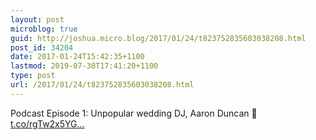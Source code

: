 ```yaml
---
layout: post
microblog: true
guid: http://joshua.micro.blog/2017/01/24/t823752835603038208.html
post_id: 34204
date: 2017-01-24T15:42:35+1100
lastmod: 2019-07-30T17:41:20+1100
type: post
url: /2017/01/24/t823752835603038208.html
---
```

Podcast Episode 1: Unpopular wedding DJ, Aaron Duncan 📰 [t.co/rgTw2x5YG...](https://t.co/rgTw2x5YGd)
